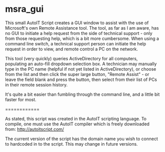 msra_gui
========

This small AutoIT Script creates a GUI window to assist with the use of Microsoft's own Remote Assistance tool. The tool, as far as I am aware, has no GUI to initiate a help request from the side of technical support - only from those requesting help, which is a bit more cumbersome. When using a command line switch, a technical support person can initiate the help request in order to view, and remote control a PC on the network.

This tool (very quickly) queries ActiveDirectory for all computers, populating an auto-fill dropdown selection box. A technician may manually type in the PC name (helpful if not yet listed in ActiveDirectory), or choose from the list and then click the super large button, "Remote Assist" - or leave the field blank and press the button, then select from their list of PCs in their remote session history.

It's quite a bit easier than fumbling through the command line, and a little bit faster for most.

============

As stated, this script was created in the AutoIT scripting language. To compile, one must use the AutoIT compiler which is freely downloaded from:
http://autoitscript.com/

The current version of the script has the domain name you wish to connect to hardcoded in to the script. This may change in future versions.
